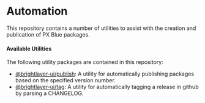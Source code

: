 # Automation

This repository contains a number of utilities to assist with the creation and publication of PX Blue packages.

#### Available Utilities

The following utility packages are contained in this repository:

-   [@brightlayer-ui/publish](blui-publish): A utility for automatically publishing packages based on the specified version number.
-   [@brightlayer-ui/tag](blui-tag): A utility for automatically tagging a release in github by parsing a CHANGELOG.

